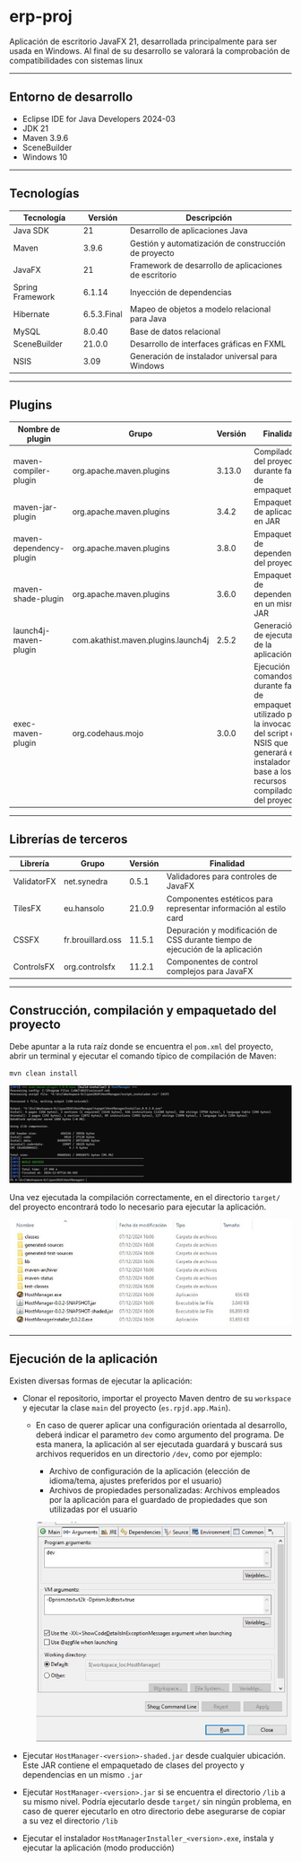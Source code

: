 # erp-proj

Aplicación de escritorio JavaFX 21, desarrollada principalmente para ser usada en Windows. Al final de su desarrollo se valorará la comprobación de compatibilidades con sistemas linux

----------

## **Entorno de desarrollo**

- Eclipse IDE for Java Developers 2024-03
- JDK 21
- Maven 3.9.6
- SceneBuilder
- Windows 10

---------

## **Tecnologías**

| Tecnología       | Versión     | Descripción                                           |
| ---------------- | ----------- | ----------------------------------------------------- |
| Java SDK         | 21          | Desarrollo de aplicaciones Java                       |
| Maven            | 3.9.6       | Gestión y automatización de construcción de proyecto  |
| JavaFX           | 21          | Framework de desarrollo de aplicaciones de escritorio |
| Spring Framework | 6.1.14      | Inyección de dependencias                             |
| Hibernate        | 6.5.3.Final | Mapeo de objetos a modelo relacional para Java        |
| MySQL            | 8.0.40      | Base de datos relacional                              |
| SceneBuilder     | 21.0.0      | Desarrollo de interfaces gráficas en FXML             |
| NSIS             | 3.09        | Generación de instalador universal para Windows       |

--------------

## **Plugins**

| Nombre de plugin        | Grupo                               | Versión | Finalidad                                                    |
| ----------------------- | ----------------------------------- | ------- | ------------------------------------------------------------ |
| maven-compiler-plugin   | org.apache.maven.plugins            | 3.13.0  | Compilador del proyecto durante fase de empaquetado          |
| maven-jar-plugin        | org.apache.maven.plugins            | 3.4.2   | Empaquetado de aplicación en JAR                             |
| maven-dependency-plugin | org.apache.maven.plugins            | 3.8.0   | Empaquetado de dependencias del proyecto                     |
| maven-shade-plugin      | org.apache.maven.plugins            | 3.6.0   | Empaquetado de dependencias en un mismo JAR                  |
| launch4j-maven-plugin   | com.akathist.maven.plugins.launch4j | 2.5.2   | Generación de ejecutable de la aplicación                    |
| exec-maven-plugin       | org.codehaus.mojo                   | 3.0.0   | Ejecución de comandos durante fase de empaquetado, utilizado para la invocación del script de NSIS que generará el instalador en base a los recursos compilados del proyecto |

---------

## **Librerías de terceros**

| Librería    | Grupo             | Versión | Finalidad                                                    |
| ----------- | ----------------- | ------- | ------------------------------------------------------------ |
| ValidatorFX | net.synedra       | 0.5.1   | Validadores para controles de JavaFX                         |
| TilesFX     | eu.hansolo        | 21.0.9  | Componentes estéticos para representar información al estilo card |
| CSSFX       | fr.brouillard.oss | 11.5.1  | Depuración y modificación de CSS durante tiempo de ejecución de la aplicación |
| ControlsFX  | org.controlsfx    | 11.2.1  | Componentes de control complejos para JavaFX                 |

------------

## **Construcción, compilación y empaquetado del proyecto**

Debe apuntar a la ruta raíz donde se encuentra el `pom.xml` del proyecto, abrir un terminal y ejecutar el comando típico de compilación de Maven:

```shell
mvn clean install
```

![mvn_clean_install](/wiki/imgs/mvn_clean_install.JPG)

Una vez ejecutada la compilación correctamente, en el directorio `target/` del proyecto encontrará todo lo necesario para ejecutar la aplicación.

![target_content_sample](/wiki/imgs/target_content_sample.JPG)

-------------

## **Ejecución de la aplicación**

Existen diversas formas de ejecutar la aplicación:

- Clonar el repositorio, importar el proyecto Maven dentro de su `workspace` y ejecutar la clase `main` del proyecto (`es.rpjd.app.Main`).

  - En caso de querer aplicar una configuración orientada al desarrollo, deberá indicar el parametro `dev` como argumento del programa. De esta manera, la aplicación al ser ejecutada guardará y buscará sus archivos requeridos en un directorio `/dev`, como por ejemplo:

    - Archivo de configuración de la aplicación (elección de idioma/tema, ajustes preferidos por el usuario)
    - Archivos de propiedades personalizadas: Archivos empleados por la aplicación para el guardado de propiedades que son utilizadas por el usuario

    ![dev_execution_sample_2](/wiki/imgs/dev_execution_sample_2.JPG)

- Ejecutar `HostManager-<version>-shaded.jar` desde cualquier ubicación. Este JAR contiene el empaquetado de clases del proyecto y dependencias en un mismo `.jar`
- Ejecutar `HostManager-<version>.jar` si se encuentra el directorio `/lib` a su mismo nivel. Podría ejecutarlo desde `target/` sin ningún problema, en caso de querer ejecutarlo en otro directorio debe asegurarse de copiar a su vez el directorio `/lib`
- Ejecutar el instalador `HostManagerInstaller_<version>.exe`, instala y ejecutar la aplicación (modo producción)
